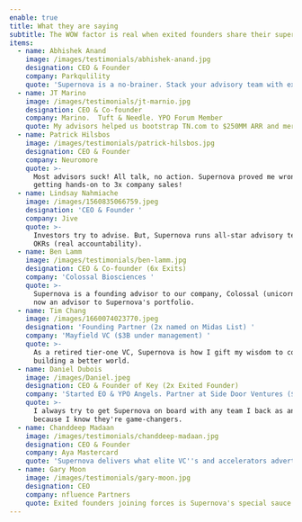 ```yaml
---
enable: true
title: What they are saying
subtitle: The WOW factor is real when exited founders share their superpowers.
items:
  - name: Abhishek Anand
    image: /images/testimonials/abhishek-anand.jpg
    designation: CEO & Founder
    company: Parkqulility
    quote: 'Supernova is a no-brainer. Stack your advisory team with exited founders! '
  - name: JT Marino
    image: /images/testimonials/jt-marnio.jpg
    designation: CEO & Co-founder
    company: Marino.  Tuft & Needle. YPO Forum Member
    quote: My advisors helped us bootstrap TN.com to $250MM ARR and merge (big exit).
  - name: Patrick Hilsbos
    image: /images/testimonials/patrick-hilsbos.jpg
    designation: CEO & Founder
    company: Neuromore
    quote: >-
      Most advisors suck! All talk, no action. Supernova proved me wrong by
      getting hands-on to 3x company sales! 
  - name: Lindsay Nahmiache
    image: /images/1560835066759.jpeg
    designation: 'CEO & Founder '
    company: Jive
    quote: >-
      Investors try to advise. But, Supernova runs all-star advisory teams with
      OKRs (real accountability). 
  - name: Ben Lamm
    image: /images/testimonials/ben-lamm.jpg
    designation: CEO & Co-founder (6x Exits)
    company: 'Colossal Biosciences '
    quote: >-
      Supernova is a founding advisor to our company, Colossal (unicorn). I’m
      now an advisor to Supernova's portfolio.
  - name: Tim Chang
    image: /images/1660074023770.jpeg
    designation: 'Founding Partner (2x named on Midas List) '
    company: 'Mayfield VC ($3B under management) '
    quote: >-
      As a retired tier-one VC, Supernova is how I gift my wisdom to companies
      building a better world.
  - name: Daniel Dubois
    image: /images/Daniel.jpeg
    designation: CEO & Founder of Key (2x Exited Founder)
    company: 'Started EO & YPO Angels. Partner at Side Door Ventures ($100M Fund) '
    quote: >-
      I always try to get Supernova on board with any team I back as an investor
      because I know they're game-changers. 
  - name: Chanddeep Madaan
    image: /images/testimonials/chanddeep-madaan.jpg
    designation: CEO & Founder
    company: Aya Mastercard
    quote: 'Supernova delivers what elite VC''s and accelerators advertise. '
  - name: Gary Moon
    image: /images/testimonials/gary-moon.jpg
    designation: CEO
    company: nfluence Partners
    quote: Exited founders joining forces is Supernova's special sauce.
---
```


